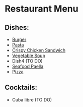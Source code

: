 # Restaurant Menu

## Dishes:

* [Burger](./dishes/dish1a.md)
* [Pasta](./dishes/dish1b.md)
* [Crispy Chicken Sandwich](./dishes/dish2.md)
* [Vegetable Soup](./dishes/dish3.md)
* Dish4 (TO DO)
* [Seafood Paella](./dishes/dish5.md)
* [Pizza](./dishes/dish6.md)

## Cocktails:

* Cuba libre (TO DO)